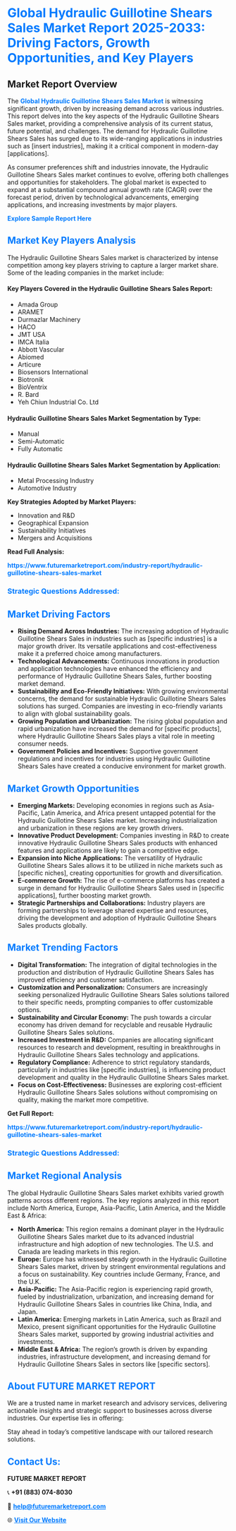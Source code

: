 <h1 style="color: #007BFF;">Global Hydraulic Guillotine Shears Sales Market Report 2025-2033: Driving Factors, Growth Opportunities, and Key Players</h1>

<section id="overview">
<h2>Market Report Overview</h2>
<p>The <a href="https://www.futuremarketreport.com/industry-report/hydraulic-guillotine-shears-sales-market" style="color: #007BFF; text-decoration: none;"><strong>Global Hydraulic Guillotine Shears Sales Market</strong></a> is witnessing significant growth, driven by increasing demand across various industries. This report delves into the key aspects of the Hydraulic Guillotine Shears Sales market, providing a comprehensive analysis of its current status, future potential, and challenges. The demand for Hydraulic Guillotine Shears Sales has surged due to its wide-ranging applications in industries such as [insert industries], making it a critical component in modern-day [applications].</p>
<p>As consumer preferences shift and industries innovate, the Hydraulic Guillotine Shears Sales market continues to evolve, offering both challenges and opportunities for stakeholders. The global market is expected to expand at a substantial compound annual growth rate (CAGR) over the forecast period, driven by technological advancements, emerging applications, and increasing investments by major players.</p>
</section>

<section id="overview">
<p><a href="https://www.futuremarketreport.com/request-sample/reportId=104163" style="color: #007BFF; text-decoration: none;"><strong>Explore Sample Report Here</strong></a></p>
</section>

<section id="key-players">
<h2 style="color: #007BFF;">Market Key Players Analysis</h2>
<p>The Hydraulic Guillotine Shears Sales market is characterized by intense competition among key players striving to capture a larger market share. Some of the leading companies in the market include:</p>
<h4>Key Players Covered in the Hydraulic Guillotine Shears Sales Report:</h4>
<ul><li>Amada Group</li><li>ARAMET</li><li>Durmazlar Machinery</li><li>HACO</li><li>JMT USA</li><li>IMCA Italia</li><li>Abbott Vascular</li><li>Abiomed</li><li>Articure</li><li>Biosensors International</li><li>Biotronik</li><li>BioVentrix</li><li>R. Bard</li><li>Yeh Chiun Industrial Co. Ltd</li></ul>
<h4>Hydraulic Guillotine Shears Sales Market Segmentation by Type:</h4>
<ul><li>Manual</li><li>Semi-Automatic</li><li>Fully Automatic</li></ul>

<h4>Hydraulic Guillotine Shears Sales Market Segmentation by Application:</h4>
<ul><li>Metal Processing Industry</li><li>Automotive Industry</li></ul>
<p><strong>Key Strategies Adopted by Market Players:</strong></p>
<ul>
<li>Innovation and R&D</li>
<li>Geographical Expansion</li>
<li>Sustainability Initiatives</li>
<li>Mergers and Acquisitions</li>
</ul>
</section>

<section>
<p><strong>Read Full Analysis: </strong></p><a href="https://www.futuremarketreport.com/industry-report/hydraulic-guillotine-shears-sales-market" style="color: #007BFF; text-decoration: none;"><strong>https://www.futuremarketreport.com/industry-report/hydraulic-guillotine-shears-sales-market</strong></a>
<h3 style="color: #007BFF;">Strategic Questions Addressed:</h3>
</section>

<section id="driving-factors">
<h2 style="color: #007BFF;">Market Driving Factors</h2>
<ul>
<li><strong>Rising Demand Across Industries:</strong> The increasing adoption of Hydraulic Guillotine Shears Sales in industries such as [specific industries] is a major growth driver. Its versatile applications and cost-effectiveness make it a preferred choice among manufacturers.</li>
<li><strong>Technological Advancements:</strong> Continuous innovations in production and application technologies have enhanced the efficiency and performance of Hydraulic Guillotine Shears Sales, further boosting market demand.</li>
<li><strong>Sustainability and Eco-Friendly Initiatives:</strong> With growing environmental concerns, the demand for sustainable Hydraulic Guillotine Shears Sales solutions has surged. Companies are investing in eco-friendly variants to align with global sustainability goals.</li>
<li><strong>Growing Population and Urbanization:</strong> The rising global population and rapid urbanization have increased the demand for [specific products], where Hydraulic Guillotine Shears Sales plays a vital role in meeting consumer needs.</li>
<li><strong>Government Policies and Incentives:</strong> Supportive government regulations and incentives for industries using Hydraulic Guillotine Shears Sales have created a conducive environment for market growth.</li>
</ul>
</section>

<section id="growth-opportunities">
<h2 style="color: #007BFF;">Market Growth Opportunities</h2>
<ul>
<li><strong>Emerging Markets:</strong> Developing economies in regions such as Asia-Pacific, Latin America, and Africa present untapped potential for the Hydraulic Guillotine Shears Sales market. Increasing industrialization and urbanization in these regions are key growth drivers.</li>
<li><strong>Innovative Product Development:</strong> Companies investing in R&D to create innovative Hydraulic Guillotine Shears Sales products with enhanced features and applications are likely to gain a competitive edge.</li>
<li><strong>Expansion into Niche Applications:</strong> The versatility of Hydraulic Guillotine Shears Sales allows it to be utilized in niche markets such as [specific niches], creating opportunities for growth and diversification.</li>
<li><strong>E-commerce Growth:</strong> The rise of e-commerce platforms has created a surge in demand for Hydraulic Guillotine Shears Sales used in [specific applications], further boosting market growth.</li>
<li><strong>Strategic Partnerships and Collaborations:</strong> Industry players are forming partnerships to leverage shared expertise and resources, driving the development and adoption of Hydraulic Guillotine Shears Sales products globally.</li>
</ul>
</section>

<section id="trending-factors">
<h2 style="color: #007BFF;">Market Trending Factors</h2>
<ul>
<li><strong>Digital Transformation:</strong> The integration of digital technologies in the production and distribution of Hydraulic Guillotine Shears Sales has improved efficiency and customer satisfaction.</li>
<li><strong>Customization and Personalization:</strong> Consumers are increasingly seeking personalized Hydraulic Guillotine Shears Sales solutions tailored to their specific needs, prompting companies to offer customizable options.</li>
<li><strong>Sustainability and Circular Economy:</strong> The push towards a circular economy has driven demand for recyclable and reusable Hydraulic Guillotine Shears Sales solutions.</li>
<li><strong>Increased Investment in R&D:</strong> Companies are allocating significant resources to research and development, resulting in breakthroughs in Hydraulic Guillotine Shears Sales technology and applications.</li>
<li><strong>Regulatory Compliance:</strong> Adherence to strict regulatory standards, particularly in industries like [specific industries], is influencing product development and quality in the Hydraulic Guillotine Shears Sales market.</li>
<li><strong>Focus on Cost-Effectiveness:</strong> Businesses are exploring cost-efficient Hydraulic Guillotine Shears Sales solutions without compromising on quality, making the market more competitive.</li>
</ul>
</section>

<section>
<p><strong>Get Full Report: </strong></p><a href="https://www.futuremarketreport.com/industry-report/hydraulic-guillotine-shears-sales-market" style="color: #007BFF; text-decoration: none;"><strong>https://www.futuremarketreport.com/industry-report/hydraulic-guillotine-shears-sales-market</strong></a>
<h3 style="color: #007BFF;">Strategic Questions Addressed:</h3>
</section>


<section id="regional-analysis">
<h2 style="color: #007BFF;">Market Regional Analysis</h2>
<p>The global Hydraulic Guillotine Shears Sales market exhibits varied growth patterns across different regions. The key regions analyzed in this report include North America, Europe, Asia-Pacific, Latin America, and the Middle East & Africa:</p>
<ul>
<li><strong>North America:</strong> This region remains a dominant player in the Hydraulic Guillotine Shears Sales market due to its advanced industrial infrastructure and high adoption of new technologies. The U.S. and Canada are leading markets in this region.</li>
<li><strong>Europe:</strong> Europe has witnessed steady growth in the Hydraulic Guillotine Shears Sales market, driven by stringent environmental regulations and a focus on sustainability. Key countries include Germany, France, and the U.K.</li>
<li><strong>Asia-Pacific:</strong> The Asia-Pacific region is experiencing rapid growth, fueled by industrialization, urbanization, and increasing demand for Hydraulic Guillotine Shears Sales in countries like China, India, and Japan.</li>
<li><strong>Latin America:</strong> Emerging markets in Latin America, such as Brazil and Mexico, present significant opportunities for the Hydraulic Guillotine Shears Sales market, supported by growing industrial activities and investments.</li>
<li><strong>Middle East & Africa:</strong> The region’s growth is driven by expanding industries, infrastructure development, and increasing demand for Hydraulic Guillotine Shears Sales in sectors like [specific sectors].</li>
</ul>
</section>

<footer>
<h2 style="color: #007BFF;">About FUTURE MARKET REPORT</h2>
<p>We are a trusted name in market research and advisory services, delivering actionable insights and strategic support to businesses across diverse industries. Our expertise lies in offering:</p>

<p>Stay ahead in today’s competitive landscape with our tailored research solutions.</p>

<h2 style="color: #007BFF;">Contact Us:</h2>
<p><strong>FUTURE MARKET REPORT</strong></p>
<p>📞 <strong>+91 (883) 074-8030</strong></p>
<p>📧 <strong><a href="mailto:help@futuremarketreport.com" style="color: #007BFF;">help@futuremarketreport.com</a></strong></p>
<p>🌐 <strong><a href="https://www.futuremarketreport.com/" style="color: #007BFF;">Visit Our Website</a></strong></p>
</footer>